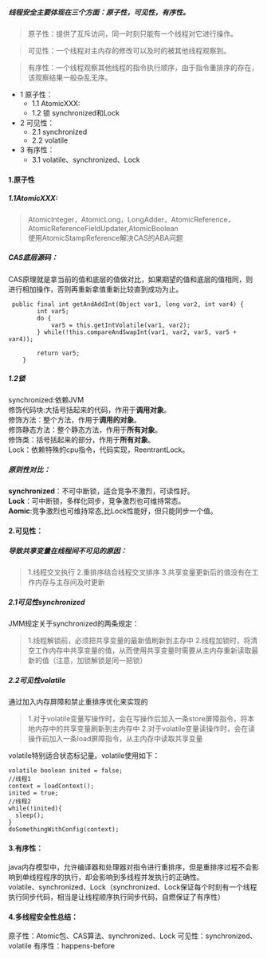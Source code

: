##### 线程安全主要体现在三个方面：原子性，可见性，有序性。  

>原子性：提供了互斥访问，同一时刻只能有一个线程对它进行操作。  

>可见性：一个线程对主内存的修改可以及时的被其他线程观察到。  

>有序性：一个线程观察其他线程的指令执行顺序，由于指令重排序的存在，该观察结果一般杂乱无序。  

* 1 原子性：  
  * 1.1 AtomicXXX:
  * 1.2 锁 synchronized和Lock
* 2 可见性：
  * 2.1 synchronized
  * 2.2 volatile
* 3 有序性：
  * 3.1 volatile、synchronized、Lock
  

#### 1.原子性
##### 1.1AtomicXXX:  
>AtomicInteger，AtomicLong，LongAdder，AtomicReference，AtomicReferenceFieldUpdater,AtomicBoolean  
使用AtomicStampReference解决CAS的ABA问题

##### CAS底层源码：
CAS原理就是拿当前的值和底层的值做对比，如果期望的值和底层的值相同，则进行相加操作，否则再重新拿值重新比较直到成功为止。

```
 public final int getAndAddInt(Object var1, long var2, int var4) {
        int var5;
        do {
            var5 = this.getIntVolatile(var1, var2);
        } while(!this.compareAndSwapInt(var1, var2, var5, var5 + var4));

        return var5;
    }
```
##### 1.2锁
synchronized:依赖JVM  
修饰代码块:大括号括起来的代码，作用于**调用对象**。  
修饰方法：整个方法，作用于**调用的对象**。  
修饰静态方法：整个静态方法，作用于**所有对象**。  
修饰类：括号括起来的部分，作用于**所有对象**。  
Lock：依赖特殊的cpu指令，代码实现，ReentrantLock。

##### 原则性对比：
**synchronized**：不可中断锁，适合竞争不激烈，可读性好。  
**Lock**：可中断锁，多样化同步，竞争激烈也可维持常态。  
**Aomic**:竞争激烈也可维持常态,比Lock性能好，但只能同步一个值。  

#### 2.可见性：
##### 导致共享变量在线程间不可见的原因：
>1.线程交叉执行
2.重排序结合线程交叉排序
3.共享变量更新后的值没有在工作内存与主存间及时更新

##### 2.1可见性synchronized
JMM规定关于synchronized的两条规定：
>1.线程解锁前，必须把共享变量的最新值刷新到主存中
2.线程加锁时，将清空工作内存中共享变量的值，从而使用共享变量时需要从主内存重新读取最新的值（注意，加锁解锁是同一把锁）

##### 2.2可见性volatile
通过加入内存屏障和禁止重排序优化来实现的
>1.对于volatile变量写操作时，会在写操作后加入一条store屏障指令，将本地内存中的共享变量刷新到主内存中
2.对于volatile变量读操作时，会在读操作前加入一条load屏障指令，从主内存中读取共享变量

volatile特别适合状态标记量。volatile使用如下：
```
volatile boolean inited = false;
//线程1
context = loadContext();
inited = true;
//线程2
while(!inited){
  sleep();
}
doSomethingWithConfig(context);
```
#### 3.有序性：
java内存模型中，允许编译器和处理器对指令进行重排序，但是重排序过程不会影响到单线程程序的执行，却会影响到多线程并发执行的正确性。  
volatile、synchronized、Lock（synchronized、Lock保证每个时刻有一个线程执行同步代码，相当是让线程顺序执行同步代码，自燃保证了有序性）

#### 4.多线程安全性总结：
原子性：Atomic包、CAS算法、synchronized、Lock
可见性：synchronized、volatile
有序性：happens-before
